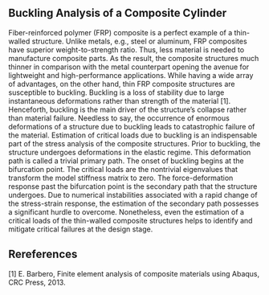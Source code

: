 ## Buckling Analysis of a Composite Cylinder

Fiber-reinforced polymer (FRP) composite is a perfect example of a thin-walled structure. Unlike metals, e.g., steel or aluminum, FRP composites have superior weight-to-strength ratio. Thus, less material is needed to manufacture composite parts. As the result, the composite structures much thinner in comparison with the metal counterpart opening the avenue for lightweight and high-performance applications. While having a wide array of advantages, on the other hand, thin FRP composite structures are susceptible to buckling. Buckling is a loss of stability due to large instantaneous deformations rather than strength of the material [1]. Henceforth, buckling is the main driver of the structure’s collapse rather than material failure. Needless to say, the occurrence of enormous deformations of a structure due to buckling leads to catastrophic failure of the material. Estimation of critical loads due to buckling is an indispensable part of the stress analysis of the composite structures. Prior to buckling, the structure undergoes deformations in the elastic regime. This deformation path is called a trivial primary path. The onset of buckling begins at the bifurcation point. The critical loads are the nontrivial eigenvalues that transform the model stiffness matrix to zero. The force-deformation response past the bifurcation point is the secondary path that the structure undergoes. Due to numerical instabilities associated with a rapid change of the stress-strain response, the estimation of the secondary path possesses a significant hurdle to overcome. Nonetheless, even the estimation of a critical loads of the thin-walled composite structures helps to identify and mitigate critical failures at the design stage.

## Rereferences

[1] E. Barbero, Finite element analysis of composite materials using Abaqus, CRC Press, 2013.
